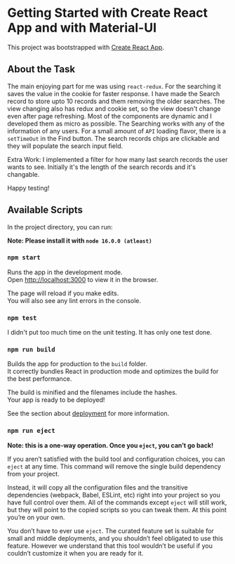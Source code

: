 # Getting Started with Create React App and with Material-UI

This project was bootstrapped with [Create React App](https://github.com/facebook/create-react-app).

## About the Task
The main enjoying part for me was using `react-redux`. For the searching it saves the value in the cookie for faster response. I have made the Search record to store upto 10 records and them removing the older searches. The view changing also has redux and cookie set, so the view doesn't change even after page refreshing. 
Most of the components are dynamic and I developed them as micro as possible. The Searching works with any of the information of any users. For a small amount of `API` loading flavor, there is a `setTimeOut` in the Find button. The search records chips are clickable and they will populate the search input field. 

Extra Work: I implemented a filter for how many last search records the user wants to see. Initially it's the length of the search records and it's changable. 

Happy testing!

## Available Scripts

In the project directory, you can run:

**Note: Please install it with `node 16.0.0 (atleast)`**

### `npm start`

Runs the app in the development mode.\
Open [http://localhost:3000](http://localhost:3000) to view it in the browser.

The page will reload if you make edits.\
You will also see any lint errors in the console.

### `npm test`

I didn't put too much time on the unit testing. It has only one test done.

### `npm run build`

Builds the app for production to the `build` folder.\
It correctly bundles React in production mode and optimizes the build for the best performance.

The build is minified and the filenames include the hashes.\
Your app is ready to be deployed!

See the section about [deployment](https://facebook.github.io/create-react-app/docs/deployment) for more information.

### `npm run eject`

**Note: this is a one-way operation. Once you `eject`, you can’t go back!**

If you aren’t satisfied with the build tool and configuration choices, you can `eject` at any time. This command will remove the single build dependency from your project.

Instead, it will copy all the configuration files and the transitive dependencies (webpack, Babel, ESLint, etc) right into your project so you have full control over them. All of the commands except `eject` will still work, but they will point to the copied scripts so you can tweak them. At this point you’re on your own.

You don’t have to ever use `eject`. The curated feature set is suitable for small and middle deployments, and you shouldn’t feel obligated to use this feature. However we understand that this tool wouldn’t be useful if you couldn’t customize it when you are ready for it.



